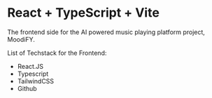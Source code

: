 # React + TypeScript + Vite

The frontend side for the AI powered music playing platform project, MoodiFY. 

List of Techstack for the Frontend:
- React.JS
- Typescript
- TailwindCSS
- Github


